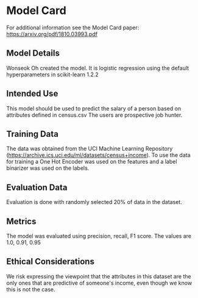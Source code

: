 # Model Card

For additional information see the Model Card paper: https://arxiv.org/pdf/1810.03993.pdf

## Model Details
Wonseok Oh created the model. It is logistic regression using the default hyperparameters in scikit-learn 1.2.2 

## Intended Use
This model should be used to predict the salary of a person based on attributes defined in census.csv
The users are prospective job hunter.

## Training Data
The data was obtained from the UCI Machine Learning Repository (https://archive.ics.uci.edu/ml/datasets/census+income).
To use the data for training a One Hot Encoder was used on the features and a label binarizer was used on the labels.

## Evaluation Data
Evaluation is done with randomly selected 20% of data in the dataset.

## Metrics
The model was evaluated using precision, recall, F1 score. The values are 1.0, 0.91, 0.95

## Ethical Considerations
We risk expressing the viewpoint that the attributes in this dataset are the only ones that are predictive of someone's income, even though we know this is not the case.

